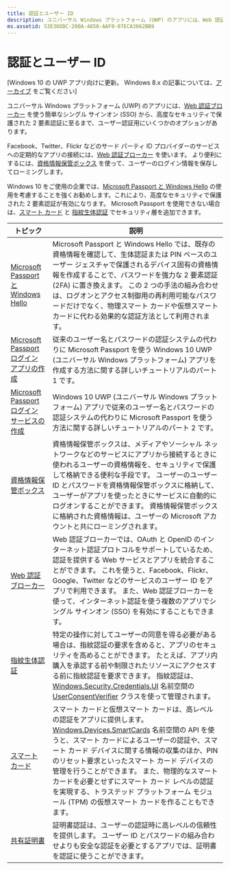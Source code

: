 ```yaml
---
title: 認証とユーザー ID
description: ユニバーサル Windows プラットフォーム (UWP) のアプリには、Web 認証ブローカーを使う簡単なシングル サインオン (SSO) から、高度なセキュリティで保護された 2 要素認証に至るまで、ユーザー認証用にいくつかのオプションがあります。
ms.assetid: 53E36DDC-200A-4850-AAF0-07ECA3662BB9
---
```


# 認証とユーザー ID


\[Windows 10 の UWP アプリ向けに更新。 Windows 8.x の記事については、[アーカイブ](http://go.microsoft.com/fwlink/p/?linkid=619132) をご覧ください\]

ユニバーサル Windows プラットフォーム (UWP) のアプリには、[Web 認証ブローカー](web-authentication-broker.md) を使う簡単なシングル サインオン (SSO) から、高度なセキュリティで保護された 2 要素認証に至るまで、ユーザー認証用にいくつかのオプションがあります。

Facebook、Twitter、Flickr などのサード パーティ ID プロバイダーのサービスへの定期的なアプリの接続には、[Web 認証ブローカー](web-authentication-broker.md) を使います。 より便利にするには、[資格情報保管ボックス](credential-locker.md) を使って、ユーザーのログイン情報を保存してローミングします。

Windows 10 をご使用の企業では、[Microsoft Passport と Windows Hello](microsoft-passport.md) の使用を考慮することを強くお勧めします。これにより、高度なセキュリティで保護された 2 要素認証が有効になります。 Microsoft Passport を使用できない場合は、[スマート カード](smart-cards.md) と [指紋生体認証](fingerprint-biometrics.md) でセキュリティ層を追加できます。

| トピック                                                                                 | 説明                                                                                                                                                                                                                                                                                                                                                                                                                                                                                                                                             |
|---------------------------------------------------------------------------------------|---------------------------------------------------------------------------------------------------------------------------------------------------------------------------------------------------------------------------------------------------------------------------------------------------------------------------------------------------------------------------------------------------------------------------------------------------------------------------------------------------------------------------------------------------------|
| [Microsoft Passport と Windows Hello](microsoft-passport.md)                         | Microsoft Passport と Windows Hello では、既存の資格情報を確認して、生体認証または PIN ベースのユーザー ジェスチャで保護されるデバイス固有の資格情報を作成することで、パスワードを強力な 2 要素認証 (2FA) に置き換えます。 この 2 つの手法の組み合わせは、ログオンとアクセス制御用の再利用可能なパスワードだけでなく、物理スマート カードや仮想スマート カードに代わる効果的な認証方法として利用されます。                                                                                                                                                                              |
| [Microsoft Passport ログイン アプリの作成](microsoft-passport-login.md)                  | 従来のユーザー名とパスワードの認証システムの代わりに Microsoft Passport を使う Windows 10 UWP (ユニバーサル Windows プラットフォーム) アプリを作成する方法に関する詳しいチュートリアルのパート 1 です。                                                                                                                                                                                                                                                                                                                                         |
| [Microsoft Passport ログイン サービスの作成](microsoft-passport-login-auth-service.md) | Windows 10 UWP (ユニバーサル Windows プラットフォーム) アプリで従来のユーザー名とパスワードの認証システムの代わりに Microsoft Passport を使う方法に関する詳しいチュートリアルのパート 2 です。                                                                                                                                                                                                                                                                                                                                                    |
| [資格情報保管ボックス](credential-locker.md)                                             | 資格情報保管ボックスは、メディアやソーシャル ネットワークなどのサービスにアプリから接続するときに使われるユーザーの資格情報を、セキュリティで保護して格納できる便利な手段です。 ユーザーのユーザー ID とパスワードを資格情報保管ボックスに格納して、ユーザーがアプリを使ったときにサービスに自動的にログオンすることができます。 資格情報保管ボックスに格納された資格情報は、ユーザーの Microsoft アカウントと共にローミングされます。                                                                                                                                             |
| [Web 認証ブローカー](web-authentication-broker.md)                             | Web 認証ブローカーでは、OAuth と OpenID のインターネット認証プロトコルをサポートしているため、認証を提供する Web サービスとアプリを統合することができます。 これを使うと、Facebook、Flickr、Google、Twitter などのサービスのユーザー ID をアプリで利用できます。 また、Web 認証ブローカーを使って、インターネット認証を使う複数のアプリでシングル サインオン (SSO) を有効にすることもできます。                                                                                                                               |
| [指紋生体認証](fingerprint-biometrics.md)                                   | 特定の操作に対してユーザーの同意を得る必要がある場合は、指紋認証の要求を含めると、アプリのセキュリティを高めることができます。 たとえば、アプリ内購入を承認する前や制限されたリソースにアクセスする前に指紋認証を要求できます。 指紋認証は、[Windows.Security.Credentials.UI](https://msdn.microsoft.com/library/windows/apps/hh701356) 名前空間の [UserConsentVerifier](https://msdn.microsoft.com/library/windows/apps/dn279134) クラスを使って管理されます。                        |
| [スマート カード](smart-cards.md)                                                         | スマート カードと仮想スマート カードは、高レベルの認証をアプリに提供します。 [Windows.Devices.SmartCards](https://msdn.microsoft.com/library/windows/apps/dn263949) 名前空間の API を使うと、スマート カードによるユーザーの認証や、スマート カード デバイスに関する情報の収集のほか、PIN のリセット要求といったスマート カード デバイスの管理を行うことができます。 また、物理的なスマート カードを必要とせずにスマート カード レベルの認証を実現する、トラステッド プラットフォーム モジュール (TPM) の仮想スマート カードを作ることもできます。 |
| [共有証明書](share-certificates.md)                                          | 証明書認証は、ユーザーの認証時に高レベルの信頼性を提供します。 ユーザー ID とパスワードの組み合わせよりも安全な認証を必要とするアプリでは、証明書を認証に使うことができます。                                                                                                                                                                                                                                                                                                                                         |
 

 

 






<!--HONumber=Mar16_HO1-->


